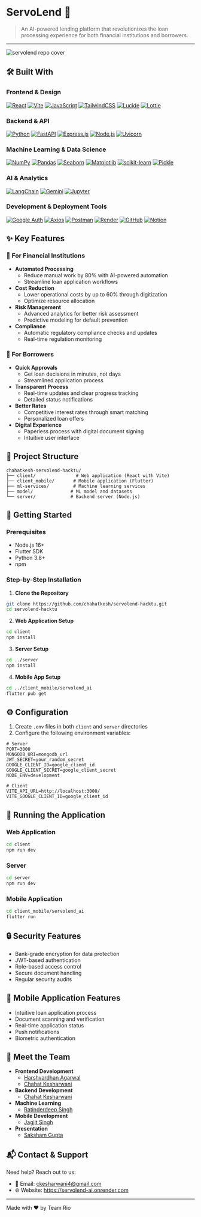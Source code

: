 # ServoLend 💸

> An AI-powered lending platform that revolutionizes the loan processing experience for both financial institutions and borrowers.

---

![servolend repo cover](https://github.com/user-attachments/assets/27be34cb-fc0f-4a1a-8371-9d495ab0f74f)

## 🛠️ Built With

### Frontend & Design
[![React](https://img.shields.io/badge/React-20232A?style=for-the-badge&logo=react&logoColor=61DAFB)](https://reactjs.org/)
[![Vite](https://img.shields.io/badge/Vite-646CFF?style=for-the-badge&logo=vite&logoColor=white)](https://vitejs.dev/)
[![JavaScript](https://img.shields.io/badge/JavaScript-F7DF1E?style=for-the-badge&logo=javascript&logoColor=black)](https://developer.mozilla.org/en-US/docs/Web/JavaScript)
[![TailwindCSS](https://img.shields.io/badge/Tailwind_CSS-38B2AC?style=for-the-badge&logo=tailwind-css&logoColor=white)](https://tailwindcss.com/)
[![Lucide](https://img.shields.io/badge/Lucide-40E0D0?style=for-the-badge&logo=lucide&logoColor=white)](https://lucide.dev/)
[![Lottie](https://img.shields.io/badge/Lottie-FF69B4?style=for-the-badge&logo=airbnb&logoColor=white)](https://airbnb.design/lottie/)

### Backend & API
[![Python](https://img.shields.io/badge/Python-3776AB?style=for-the-badge&logo=python&logoColor=white)](https://www.python.org/)
[![FastAPI](https://img.shields.io/badge/FastAPI-009688?style=for-the-badge&logo=fastapi&logoColor=white)](https://fastapi.tiangolo.com/)
[![Express.js](https://img.shields.io/badge/Express.js-404D59?style=for-the-badge&logo=express&logoColor=white)](https://expressjs.com/)
[![Node.js](https://img.shields.io/badge/Node.js-339933?style=for-the-badge&logo=nodedotjs&logoColor=white)](https://nodejs.org/)
[![Uvicorn](https://img.shields.io/badge/Uvicorn-2E303E?style=for-the-badge&logo=python&logoColor=white)](https://www.uvicorn.org/)

### Machine Learning & Data Science
[![NumPy](https://img.shields.io/badge/NumPy-013243?style=for-the-badge&logo=numpy&logoColor=white)](https://numpy.org/)
[![Pandas](https://img.shields.io/badge/Pandas-150458?style=for-the-badge&logo=pandas&logoColor=white)](https://pandas.pydata.org/)
[![Seaborn](https://img.shields.io/badge/Seaborn-3776AB?style=for-the-badge&logo=python&logoColor=white)](https://seaborn.pydata.org/)
[![Matplotlib](https://img.shields.io/badge/Matplotlib-11557c?style=for-the-badge&logo=python&logoColor=white)](https://matplotlib.org/)
[![scikit-learn](https://img.shields.io/badge/scikit--learn-F7931E?style=for-the-badge&logo=scikit-learn&logoColor=white)](https://scikit-learn.org/)
[![Pickle](https://img.shields.io/badge/Pickle-3776AB?style=for-the-badge&logo=python&logoColor=white)](https://docs.python.org/3/library/pickle.html)

### AI & Analytics
[![LangChain](https://img.shields.io/badge/LangChain-3178C6?style=for-the-badge&logo=chainlink&logoColor=white)](https://langchain.org/)
[![Gemini](https://img.shields.io/badge/Gemini-8E75B2?style=for-the-badge&logo=google&logoColor=white)](https://deepmind.google/technologies/gemini/)
[![Jupyter](https://img.shields.io/badge/Jupyter-F37626?style=for-the-badge&logo=jupyter&logoColor=white)](https://jupyter.org/)

### Development & Deployment Tools
[![Google Auth](https://img.shields.io/badge/Google_Auth-4285F4?style=for-the-badge&logo=google&logoColor=white)](https://developers.google.com/identity)
[![Axios](https://img.shields.io/badge/Axios-5A29E4?style=for-the-badge&logo=axios&logoColor=white)](https://axios-http.com/)
[![Postman](https://img.shields.io/badge/Postman-FF6C37?style=for-the-badge&logo=postman&logoColor=white)](https://www.postman.com/)
[![Render](https://img.shields.io/badge/Render-46E3B7?style=for-the-badge&logo=render&logoColor=white)](https://render.com/)
[![GitHub](https://img.shields.io/badge/GitHub-181717?style=for-the-badge&logo=github&logoColor=white)](https://github.com/)
[![Notion](https://img.shields.io/badge/Notion-000000?style=for-the-badge&logo=notion&logoColor=white)](https://www.notion.so/)

## ✨ Key Features

### 🏦 For Financial Institutions
- **Automated Processing**
  - Reduce manual work by 80% with AI-powered automation
  - Streamline loan application workflows
- **Cost Reduction**
  - Lower operational costs by up to 60% through digitization
  - Optimize resource allocation
- **Risk Management**
  - Advanced analytics for better risk assessment
  - Predictive modeling for default prevention
- **Compliance**
  - Automatic regulatory compliance checks and updates
  - Real-time regulation monitoring

### 👥 For Borrowers
- **Quick Approvals**
  - Get loan decisions in minutes, not days
  - Streamlined application process
- **Transparent Process**
  - Real-time updates and clear progress tracking
  - Detailed status notifications
- **Better Rates**
  - Competitive interest rates through smart matching
  - Personalized loan offers
- **Digital Experience**
  - Paperless process with digital document signing
  - Intuitive user interface

## 📂 Project Structure

```
chahatkesh-servolend-hacktu/
├── client/               # Web application (React with Vite)
├── client_mobile/       # Mobile application (Flutter)
├── ml-services/         # Machine learning services
├── model/              # ML model and datasets
└── server/             # Backend server (Node.js)
```

## 🚀 Getting Started

### Prerequisites
- Node.js 16+
- Flutter SDK
- Python 3.8+
- npm

### Step-by-Step Installation

1. **Clone the Repository**
```bash
git clone https://github.com/chahatkesh/servolend-hacktu.git
cd servolend-hacktu
```

2. **Web Application Setup**
```bash
cd client
npm install
```

3. **Server Setup**
```bash
cd ../server
npm install
```

4. **Mobile App Setup**
```bash
cd ../client_mobile/servolend_ai
flutter pub get
```

## ⚙️ Configuration

1. Create `.env` files in both `client` and `server` directories
2. Configure the following environment variables:

```env
# Server
PORT=3000
MONGODB_URI=mongodb_url
JWT_SECRET=your_random_secret
GOOGLE_CLIENT_ID=google_client_id
GOOGLE_CLIENT_SECRET=google_client_secret
NODE_ENV=development

# Client
VITE_API_URL=http://localhost:3000/
VITE_GOOGLE_CLIENT_ID=google_client_id
```

## 🎯 Running the Application

### Web Application
```bash
cd client
npm run dev
```

### Server
```bash
cd server
npm run dev
```

### Mobile Application
```bash
cd client_mobile/servolend_ai
flutter run
```

## 🔒 Security Features

- Bank-grade encryption for data protection
- JWT-based authentication
- Role-based access control
- Secure document handling
- Regular security audits

## 📱 Mobile Application Features

- Intuitive loan application process
- Document scanning and verification
- Real-time application status
- Push notifications
- Biometric authentication

## 👥 Meet the Team

- **Frontend Development**
  - [Harshvardhan Agarwal](https://github.com/Harshvardhan-91)
  - [Chahat Kesharwani](https://github.com/chahatkesh)
- **Backend Development**
  - [Chahat Kesharwani](https://github.com/chahatkesh)
- **Machine Learning**
  - [Ratinderdeep Singh](https://github.com/iamratinder)
- **Mobile Development**
  - [Jagjit Singh](https://github.com/jagjit0306)
- **Presentation**
  - [Saksham Gupta](https://github.com/saksham240)

## 📬 Contact & Support

Need help? Reach out to us:
- 📧 Email: ckesharwani4@gmail.com
- 🌐 Website: https://servolend-ai.onrender.com

---

Made with ❤️ by Team Rio
